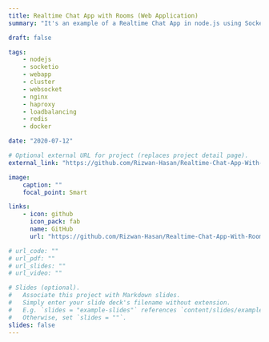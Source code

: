 ```yaml
---
title: Realtime Chat App with Rooms (Web Application)
summary: "It's an example of a Realtime Chat App in node.js using Socketio with some advance deployment features like caching, clustering, load-balancing."

draft: false

tags:
    - nodejs
    - socketio
    - webapp
    - cluster
    - websocket
    - nginx
    - haproxy
    - loadbalancing
    - redis
    - docker

date: "2020-07-12"

# Optional external URL for project (replaces project detail page).
external_link: "https://github.com/Rizwan-Hasan/Realtime-Chat-App-With-Rooms"

image:
    caption: ""
    focal_point: Smart

links:
    - icon: github
      icon_pack: fab
      name: GitHub
      url: "https://github.com/Rizwan-Hasan/Realtime-Chat-App-With-Rooms"

# url_code: ""
# url_pdf: ""
# url_slides: ""
# url_video: ""

# Slides (optional).
#   Associate this project with Markdown slides.
#   Simply enter your slide deck's filename without extension.
#   E.g. `slides = "example-slides"` references `content/slides/example-slides.md`.
#   Otherwise, set `slides = ""`.
slides: false
---
```


